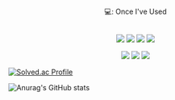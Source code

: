 <div align="center">
  💻: Once I've Used 
</div>


 <br/>
<p align="center">
<img src="https://img.shields.io/badge/R-276DC3?style=for-the-badge&logo=R&logoColor=white">
<img src="https://img.shields.io/badge/Python-3776AB?style=for-the-badge&logo=Python&logoColor=white">
<img src="https://img.shields.io/badge/PyTorch-EE4C2C?style=for-the-badge&logo=PyTorch&logoColor=white">
<img src="https://img.shields.io/badge/TensorFlow-FF6F00?style=for-the-badge&logo=TensorFlow&logoColor=white">
 </p>

 <p align="center">
<img src="https://img.shields.io/badge/Keras-D00000?style=for-the-badge&logo=Keras&logoColor=white">
<img src="https://img.shields.io/badge/MySQL-4479A1?style=for-the-badge&logo=MySQL&logoColor=white">
<img src="https://img.shields.io/badge/Tableau-E97627?style=for-the-badge&logo=Tableau&logoColor=white">
 </p>


[![Solved.ac Profile](http://mazassumnida.wtf/api/v2/generate_badge?boj=kimjoe1850)](https://solved.ac/kimjoe1850)

![Anurag's GitHub stats](https://github-readme-stats.vercel.app/api?username=kimjoe1850&show_icons=true&theme=algolia)
